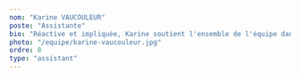 ```yaml
---
nom: "Karine VAUCOULEUR"
poste: "Assistante"
bio: "Réactive et impliquée, Karine soutient l'ensemble de l'équipe dans la gestion administrative et commerciale. Elle participe au bon déroulement du suivi client."
photo: "/equipe/karine-vaucouleur.jpg"
ordre: 8
type: "assistant"
---
```

